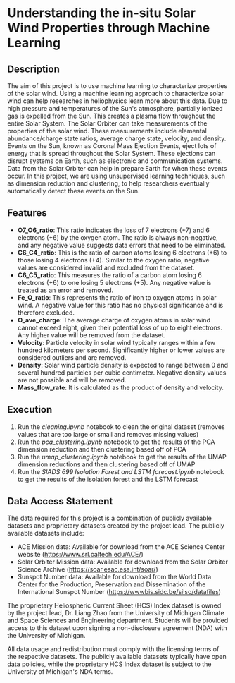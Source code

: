 # Understanding the in-situ Solar Wind Properties through Machine Learning

## Description

The aim of this project is to use machine learning to characterize properties of the solar wind. Using a machine learning approach to characterize solar wind can help researches in heliophysics learn more about this data.  Due to high pressure and temperatures of the Sun's atmosphere, partially ionized gas is expelled from the Sun.  This creates a plasma flow throughout the entire Solar System.  The Solar Orbiter can take measurements of the properties of the solar wind.  These measurements include elemental abundance/charge state ratios, average charge state, velocity, and density.  Events on the Sun, known as Coronal Mass Ejection Events, eject lots of energy that is spread throughout the Solar System.  These ejections can disrupt systems on Earth, such as electronic and communication systems. Data from the Solar Orbiter can help in prepare Earth for when these events occur.  In this project, we are using unsupervised learning techniques, such as dimension reduction and clustering, to help researchers eventually automatically detect these events on the Sun.  

## Features

- **O7_O6_ratio**: This ratio indicates the loss of 7 electrons (+7) and 6 electrons (+6) by the oxygen atom. The ratio is always non-negative, and any negative value suggests data errors that need to be eliminated.
- **C6_C4_ratio**: This is the ratio of carbon atoms losing 6 electrons (+6) to those losing 4 electrons (+4). Similar to the oxygen ratio, negative values are considered invalid and excluded from the dataset.
- **C6_C5_ratio**: This measures the ratio of a carbon atom losing 6 electrons (+6) to one losing 5 electrons (+5). Any negative value is treated as an error and removed.
- **Fe_O_ratio**: This represents the ratio of iron to oxygen atoms in solar wind. A negative value for this ratio has no physical significance and is therefore excluded.
- **O_ave_charge**: The average charge of oxygen atoms in solar wind cannot exceed eight, given their potential loss of up to eight electrons. Any higher value will be removed from the dataset.
- **Velocity**: Particle velocity in solar wind typically ranges within a few hundred kilometers per second. Significantly higher or lower values are considered outliers and are removed.
- **Density**: Solar wind particle density is expected to range between 0 and several hundred particles per cubic centimeter. Negative density values are not possible and will be removed.
- **Mass_flow_rate**: It is calculated as the product of density and velocity.

## Execution

1.  Run the _cleaning.ipynb_ notebook to clean the original dataset (removes values that are too large or small and removes missing values)
2.  Run the _pca_clustering.ipynb_ notebook to get the results of the PCA dimension reduction and then clustering based off of PCA
3.  Run the _umap_clustering.ipynb_ notebook to get the results of the UMAP dimension reductions and then clustering based off of UMAP
4.  Run the _SIADS 699 Isolation Forest and LSTM forecast.ipynb_ notebook to get the results of the isolation forest and the LSTM forecast


## Data Access Statement

The data required for this project is a combination of publicly available datasets and proprietary datasets created by the project lead. The publicly available datasets include:

- ACE Mission data: Available for download from the ACE Science Center website (https://www.srl.caltech.edu/ACE/)
- Solar Orbiter Mission data: Available for download from the Solar Orbiter Science Archive (https://soar.esac.esa.int/soar/)
- Sunspot Number data: Available for download from the World Data Center for the Production, Preservation and Dissemination of the International Sunspot Number (https://wwwbis.sidc.be/silso/datafiles)

The proprietary Heliospheric Current Sheet (HCS) Index dataset is owned by the project lead, Dr. Liang Zhao from the University of Michigan Climate and Space Sciences and Engineering department. Students will be provided access to this dataset upon signing a non-disclosure agreement (NDA) with the University of Michigan.

All data usage and redistribution must comply with the licensing terms of the respective datasets. The publicly available datasets typically have open data policies, while the proprietary HCS Index dataset is subject to the University of Michigan's NDA terms.
